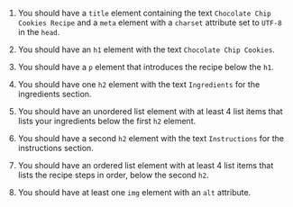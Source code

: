 1. You should have a `title` element containing the text `Chocolate Chip Cookies Recipe` and a `meta` element with a `charset` attribute set to `UTF-8` in the `head`.

1. You should have an `h1` element with the text `Chocolate Chip Cookies`.

1. You should have a `p` element that introduces the recipe below the `h1`.

1. You should have one `h2` element with the text `Ingredients` for the ingredients section.

1. You should have an unordered list element with at least 4 list items that lists your ingredients below the first `h2` element.

1. You should have a second `h2` element with the text `Instructions` for the instructions section.

1. You should have an ordered list element with at least 4 list items that lists the recipe steps in order, below the second `h2`.

1. You should have at least one `img` element with an `alt` attribute.